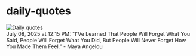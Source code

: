 # daily-quotes
[![Daily quotes](https://github.com/ceepu8/daily-quotes/actions/workflows/daily-quote.yml/badge.svg)](https://github.com/ceepu8/daily-quotes/actions/workflows/daily-quote.yml)<br/>
July 08, 2025 at 12:15 PM: "I'Ve Learned That People Will Forget What You Said, People Will Forget What You Did, But People Will Never Forget How You Made Them Feel." - Maya Angelou
